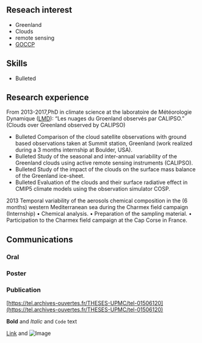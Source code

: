 ## Reseach interest

- Greenland
- Clouds
- remote sensing
- [GOCCP](http://climserv.ipsl.polytechnique.fr/cfmip-obs/)


## Skills

- Bulleted


## Research experience



From 2013-2017,PhD in climate science at the laboratoire de Météorologie Dynamique ([LMD](http://lmd.polytechnique.fr/)):
“Les nuages du Groenland observés par CALIPSO.” (Clouds over Greenland observed by CALIPSO)


- Bulleted Comparison of the cloud satellite observations with ground based observations taken at Summit station, Greenland (work realized during a 3 months internship at Boulder, USA).
- Bulleted Study of the seasonal and inter-annual variability of the Greenland clouds using active remote sensing instruments (CALIPSO).
- Bulleted Study of the impact of the clouds on the surface mass balance of the Greenland ice-sheet.
- Bulleted Evaluation of the clouds and their surface radiative effect in CMIP5 climate models using the observation simulator COSP.

2013		Temporal variability of the aerosols chemical composition in the 
(6 months)	western Mediterranean sea during the Charmex field campaign			(Internship)
		• Chemical analysis.
• Preparation of the sampling material.
• Participation to the Charmex field campaign at the Cap Corse in France.


## Communications
### Oral

### Poster

### Publication


[https://tel.archives-ouvertes.fr/THESES-UPMC/tel-01506120](https://tel.archives-ouvertes.fr/THESES-UPMC/tel-01506120)


**Bold** and _Italic_ and `Code` text

[Link](url) and ![Image](src)
